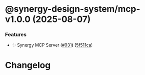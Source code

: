 # @synergy-design-system/mcp-v1.0.0 (2025-08-07)


### Features

* ✨ Synergy MCP Server ([#931](https://github.com/synergy-design-system/synergy-design-system/issues/931)) ([5f511ca](https://github.com/synergy-design-system/synergy-design-system/commit/5f511ca4305981f90e589a5f634e58d0e4e834ee))

# Changelog

